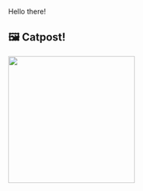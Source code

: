 Hello there!



## 🖼️ Catpost!

<sub>
    <img src="https://cdn2.thecatapi.com/images/MTgzMDkyMw.jpg" height="256">
</sub>

